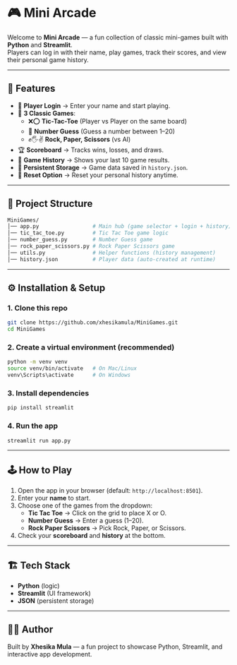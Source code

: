 # 🎮 Mini Arcade  

Welcome to **Mini Arcade** — a fun collection of classic mini-games built with **Python** and **Streamlit**.  
Players can log in with their name, play games, track their scores, and view their personal game history.  

---

## 🚀 Features  

- 📝 **Player Login** → Enter your name and start playing.  
- 🎲 **3 Classic Games**:  
  - ❌⭕ **Tic-Tac-Toe** (Player vs Player on the same board)  
  - 🔢 **Number Guess** (Guess a number between 1–20)  
  - ✊🖐️✌ **Rock, Paper, Scissors** (vs AI)  
- 🏆 **Scoreboard** → Tracks wins, losses, and draws.  
- 📜 **Game History** → Shows your last 10 game results.  
- 💾 **Persistent Storage** → Game data saved in `history.json`.  
- 🔄 **Reset Option** → Reset your personal history anytime.  

---

## 📂 Project Structure  

```bash
MiniGames/
│── app.py                 # Main hub (game selector + login + history)
│── tic_tac_toe.py         # Tic Tac Toe game logic
│── number_guess.py        # Number Guess game
│── rock_paper_scissors.py # Rock Paper Scissors game
│── utils.py               # Helper functions (history management)
│── history.json           # Player data (auto-created at runtime)
```

---

## ⚙️ Installation & Setup  

### 1. Clone this repo
```bash
git clone https://github.com/xhesikamula/MiniGames.git
cd MiniGames
```

### 2. Create a virtual environment (recommended)
```bash
python -m venv venv
source venv/bin/activate   # On Mac/Linux
venv\Scripts\activate      # On Windows
```

### 3. Install dependencies
```bash
pip install streamlit
```

### 4. Run the app
```bash
streamlit run app.py
```

---

## 🕹️ How to Play  

1. Open the app in your browser (default: `http://localhost:8501`).  
2. Enter your **name** to start.  
3. Choose one of the games from the dropdown:  
   - **Tic Tac Toe** → Click on the grid to place X or O.  
   - **Number Guess** → Enter a guess (1–20).  
   - **Rock Paper Scissors** → Pick Rock, Paper, or Scissors.  
4. Check your **scoreboard** and **history** at the bottom.  

---

## 🏗️ Tech Stack  

- **Python** (logic)  
- **Streamlit** (UI framework)  
- **JSON** (persistent storage)  

---

## 👨‍💻 Author  

Built by **Xhesika Mula** — a fun project to showcase Python, Streamlit, and interactive app development.  

